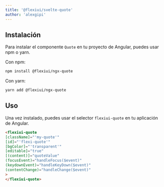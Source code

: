 ```yaml
---
title: '@flexiui/svelte-quote'
author: 'alexgipi'
---
```


## Instalación

Para instalar el componente `Quote` en tu proyecto de Angular, puedes usar npm o yarn.

Con npm:

```bash
npm install @flexiui/ngx-quote
```

Con yarn:

```bash
yarn add @flexiui/ngx-quote
```

## Uso

Una vez instalado, puedes usar el selector `flexiui-quote` en tu aplicación de Angular.

```html
<flexiui-quote
[className]="'my-quote'"
[id]="'flexi-quote'"
[bgColor]="'transparent'"
[editable]="true"
[(content)]="quoteValue"
(focusEvent)="handleFocus($event)"
(keydownEvent)="handleKeyDown($event)"
(contentChange)="handleChange($event)"
>
</flexiui-quote>
```